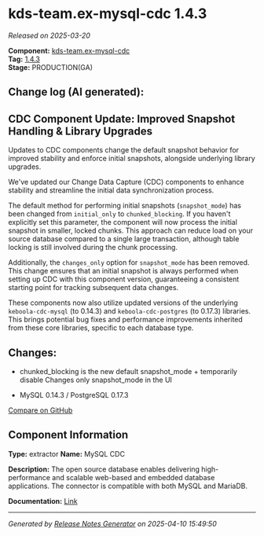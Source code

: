 #  kds-team.ex-mysql-cdc 1.4.3

_Released on 2025-03-20_

**Component:** [kds-team.ex-mysql-cdc](https://github.com/keboola/python-cdc-component)  
**Tag:** [1.4.3](https://github.com/keboola/python-cdc-component/releases/tag/1.4.3)  
**Stage:** PRODUCTION(GA)


## Change log (AI generated):
## CDC Component Update: Improved Snapshot Handling & Library Upgrades
Updates to CDC components change the default snapshot behavior for improved stability and enforce initial snapshots, alongside underlying library upgrades.

We've updated our Change Data Capture (CDC) components to enhance stability and streamline the initial data synchronization process.

The default method for performing initial snapshots (`snapshot_mode`) has been changed from `initial_only` to `chunked_blocking`. If you haven't explicitly set this parameter, the component will now process the initial snapshot in smaller, locked chunks. This approach can reduce load on your source database compared to a single large transaction, although table locking is still involved during the chunk processing.

Additionally, the `changes_only` option for `snapshot_mode` has been removed. This change ensures that an initial snapshot is always performed when setting up CDC with this component version, guaranteeing a consistent starting point for tracking subsequent data changes.

These components now also utilize updated versions of the underlying `keboola-cdc-mysql` (to 0.14.3) and `keboola-cdc-postgres` (to 0.17.3) libraries. This brings potential bug fixes and performance improvements inherited from these core libraries, specific to each database type.



## Changes:



- chunked_blocking is the new default snapshot_mode + temporarily disable Changes only snapshot_mode in the UI 




- MySQL 0.14.3 / PostgreSQL 0.17.3 



[Compare on GitHub](https://github.com/keboola/python-cdc-component/compare/1.4.2...1.4.3)



## Component Information
**Type:** extractor
**Name:** MySQL CDC

**Description:** The open source database enables delivering high-performance and scalable web-based and embedded database applications. The connector is compatible with both MySQL and MariaDB.


**Documentation:** [Link](https://help.keboola.com/components/extractors/database/mysql/#mysql-log-based-cdc)



---
_Generated by [Release Notes Generator](https://github.com/keboola/release-notes-generator)
on 2025-04-10 15:49:50_